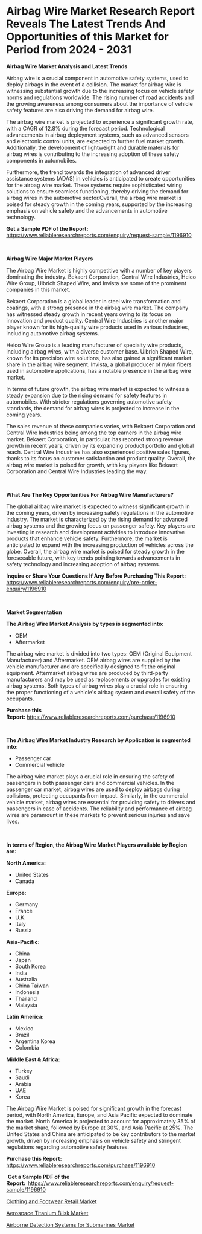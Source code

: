 <p><h1>Airbag Wire Market Research Report Reveals The Latest Trends And Opportunities of this Market for Period from 2024 - 2031</h1></p><p><strong>Airbag Wire Market Analysis and Latest Trends</strong></p>
<p><p>Airbag wire is a crucial component in automotive safety systems, used to deploy airbags in the event of a collision. The market for airbag wire is witnessing substantial growth due to the increasing focus on vehicle safety norms and regulations worldwide. The rising number of road accidents and the growing awareness among consumers about the importance of vehicle safety features are also driving the demand for airbag wire.</p><p>The airbag wire market is projected to experience a significant growth rate, with a CAGR of 12.8% during the forecast period. Technological advancements in airbag deployment systems, such as advanced sensors and electronic control units, are expected to further fuel market growth. Additionally, the development of lightweight and durable materials for airbag wires is contributing to the increasing adoption of these safety components in automobiles.</p><p>Furthermore, the trend towards the integration of advanced driver assistance systems (ADAS) in vehicles is anticipated to create opportunities for the airbag wire market. These systems require sophisticated wiring solutions to ensure seamless functioning, thereby driving the demand for airbag wires in the automotive sector.Overall, the airbag wire market is poised for steady growth in the coming years, supported by the increasing emphasis on vehicle safety and the advancements in automotive technology.</p></p>
<p><strong>Get a Sample PDF of the Report:&nbsp;</strong> <a href="https://www.reliableresearchreports.com/enquiry/request-sample/1196910">https://www.reliableresearchreports.com/enquiry/request-sample/1196910</a></p>
<p>&nbsp;</p>
<p><strong>Airbag Wire Major Market Players</strong></p>
<p><p>The Airbag Wire Market is highly competitive with a number of key players dominating the industry. Bekaert Corporation, Central Wire Industries, Heico Wire Group, Ulbrich Shaped Wire, and Invista are some of the prominent companies in this market.</p><p>Bekaert Corporation is a global leader in steel wire transformation and coatings, with a strong presence in the airbag wire market. The company has witnessed steady growth in recent years owing to its focus on innovation and product quality. Central Wire Industries is another major player known for its high-quality wire products used in various industries, including automotive airbag systems.</p><p>Heico Wire Group is a leading manufacturer of specialty wire products, including airbag wires, with a diverse customer base. Ulbrich Shaped Wire, known for its precision wire solutions, has also gained a significant market share in the airbag wire segment. Invista, a global producer of nylon fibers used in automotive applications, has a notable presence in the airbag wire market.</p><p>In terms of future growth, the airbag wire market is expected to witness a steady expansion due to the rising demand for safety features in automobiles. With stricter regulations governing automotive safety standards, the demand for airbag wires is projected to increase in the coming years.</p><p>The sales revenue of these companies varies, with Bekaert Corporation and Central Wire Industries being among the top earners in the airbag wire market. Bekaert Corporation, in particular, has reported strong revenue growth in recent years, driven by its expanding product portfolio and global reach. Central Wire Industries has also experienced positive sales figures, thanks to its focus on customer satisfaction and product quality. Overall, the airbag wire market is poised for growth, with key players like Bekaert Corporation and Central Wire Industries leading the way.</p></p>
<p>&nbsp;</p>
<p><strong>What Are The Key Opportunities For Airbag Wire Manufacturers?</strong></p>
<p><p>The global airbag wire market is expected to witness significant growth in the coming years, driven by increasing safety regulations in the automotive industry. The market is characterized by the rising demand for advanced airbag systems and the growing focus on passenger safety. Key players are investing in research and development activities to introduce innovative products that enhance vehicle safety. Furthermore, the market is anticipated to expand with the increasing production of vehicles across the globe. Overall, the airbag wire market is poised for steady growth in the foreseeable future, with key trends pointing towards advancements in safety technology and increasing adoption of airbag systems.</p></p>
<p><strong>Inquire or Share Your Questions If Any Before Purchasing This Report:</strong> <a href="https://www.reliableresearchreports.com/enquiry/pre-order-enquiry/1196910">https://www.reliableresearchreports.com/enquiry/pre-order-enquiry/1196910</a></p>
<p>&nbsp;</p>
<p><strong>Market Segmentation</strong></p>
<p><strong>The Airbag Wire Market Analysis by types is segmented into:</strong></p>
<p><ul><li>OEM</li><li>Aftermarket</li></ul></p>
<p><p>The airbag wire market is divided into two types: OEM (Original Equipment Manufacturer) and Aftermarket. OEM airbag wires are supplied by the vehicle manufacturer and are specifically designed to fit the original equipment. Aftermarket airbag wires are produced by third-party manufacturers and may be used as replacements or upgrades for existing airbag systems. Both types of airbag wires play a crucial role in ensuring the proper functioning of a vehicle's airbag system and overall safety of the occupants.</p></p>
<p><strong>Purchase this Report:&nbsp;</strong><a href="https://www.reliableresearchreports.com/purchase/1196910">https://www.reliableresearchreports.com/purchase/1196910</a></p>
<p>&nbsp;</p>
<p><strong>The Airbag Wire Market Industry Research by Application is segmented into:</strong></p>
<p><ul><li>Passenger car</li><li>Commercial vehicle</li></ul></p>
<p><p>The airbag wire market plays a crucial role in ensuring the safety of passengers in both passenger cars and commercial vehicles. In the passenger car market, airbag wires are used to deploy airbags during collisions, protecting occupants from impact. Similarly, in the commercial vehicle market, airbag wires are essential for providing safety to drivers and passengers in case of accidents. The reliability and performance of airbag wires are paramount in these markets to prevent serious injuries and save lives.</p></p>
<p>&nbsp;</p>
<p><strong>In terms of Region, the Airbag Wire Market Players available by Region are:</strong></p>
<p>
    <p> <strong> North America: </strong>
        <ul>
            <li>United States</li>
            <li>Canada</li>
        </ul>
        </p> 
    <p> <strong> Europe: </strong>
        <ul>
            <li>Germany</li>
            <li>France</li>
            <li>U.K.</li>
            <li>Italy</li>
            <li>Russia</li>
        </ul>
        </p> 
    <p> <strong> Asia-Pacific: </strong>
        <ul>
            <li>China</li>
            <li>Japan</li>
            <li>South Korea</li>
            <li>India</li>
            <li>Australia</li>
            <li>China Taiwan</li>
            <li>Indonesia</li>
            <li>Thailand</li>
            <li>Malaysia</li>
        </ul>
        </p> 
    <p> <strong> Latin America: </strong>
        <ul>
            <li>Mexico</li>
            <li>Brazil</li>
            <li>Argentina Korea</li>
            <li>Colombia</li>
        </ul>
        </p> 
    <p> <strong> Middle East & Africa: </strong>
        <ul>
            <li>Turkey</li>
            <li>Saudi</li>
            <li>Arabia</li>
            <li>UAE</li>
            <li>Korea</li>
        </ul>
    </p>
    </p>
<p><p>The Airbag Wire Market is poised for significant growth in the forecast period, with North America, Europe, and Asia Pacific expected to dominate the market. North America is projected to account for approximately 35% of the market share, followed by Europe at 30%, and Asia Pacific at 25%. The United States and China are anticipated to be key contributors to the market growth, driven by increasing emphasis on vehicle safety and stringent regulations regarding automotive safety features.</p></p>
<p><strong>Purchase this Report: </strong><a href="https://www.reliableresearchreports.com/purchase/1196910">https://www.reliableresearchreports.com/purchase/1196910</a></p>
<p>&nbsp;<strong>Get a Sample PDF of the Report:&nbsp;&nbsp;</strong><a href="https://www.reliableresearchreports.com/enquiry/request-sample/1196910">https://www.reliableresearchreports.com/enquiry/request-sample/1196910</a></p>
<p><strong></strong></p>
<p><p><a href="https://view.publitas.com/reportprime-1/clothing-and-footwear-retail-market-size-furnishes-valuable-information-encompassing-market-share-market-trends-and-projections-spanning-from-2024-to-2031/">Clothing and Footwear Retail Market</a></p><p><a href="https://view.publitas.com/reportprime-1/aerospace-titanium-blisk-market-furnish-information-about-market-size-market-share-market-dynamics-and-projections-spanning-from-2024-to-2031/">Aerospace Titanium Blisk Market</a></p><p><a href="https://view.publitas.com/reportprime-1/airborne-detection-systems-for-submarines-market-share-market-new-trends-analysis-report-by-type-by-application-by-end-use-by-region-and-segment-forecasts-2024-2031/">Airborne Detection Systems for Submarines Market</a></p></p>